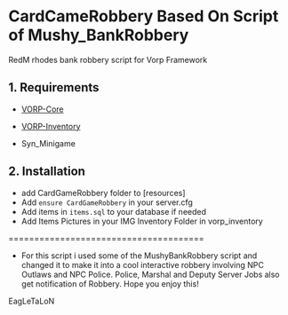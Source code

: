 # CardCameRobbery Based On Script of Mushy_BankRobbery
RedM rhodes bank robbery script for Vorp Framework

## 1. Requirements

- [VORP-Core](https://github.com/VORPCORE/VORP-Core)

- [VORP-Inventory](https://github.com/VORPCORE/VORP-Inventory)

- Syn_Minigame

## 2. Installation

- add CardGameRobbery folder to [resources] 
- Add ```ensure CardGameRobbery``` in your server.cfg
- Add items in ```items.sql``` to your database if needed
- Add Items Pictures in your IMG Inventory Folder in vorp_inventory



======================================

- For this script i used some of the MushyBankRobbery script and changed it to make it into a cool interactive robbery involving NPC Outlaws and NPC Police.  Police, Marshal and Deputy Server Jobs also get notification of Robbery. 
Hope you enjoy this!

EagLeTaLoN
